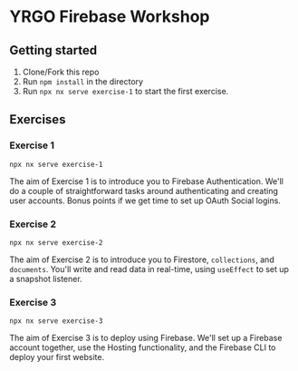 # YRGO Firebase Workshop

## Getting started

1. Clone/Fork this repo
2. Run `npm install` in the directory
3. Run `npx nx serve exercise-1` to start the first exercise.

## Exercises

### Exercise 1

`npx nx serve exercise-1`

The aim of Exercise 1 is to introduce you to Firebase Authentication. We'll do a couple of straightforward tasks around authenticating and creating user accounts. Bonus points if we get time to set up OAuth Social logins.

### Exercise 2

`npx nx serve exercise-2`

The aim of Exercise 2 is to introduce you to Firestore, `collections`, and `documents`. You'll write and read data in real-time, using `useEffect` to set up a snapshot listener.

### Exercise 3

`npx nx serve exercise-3`

The aim of Exercise 3 is to deploy using Firebase. We'll set up a Firebase account together, use the Hosting functionality, and the Firebase CLI to deploy your first website.
